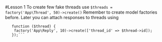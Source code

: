 #Lesson 1
To create few fake threads use
```$threads = factory('App\Thread', 50)->create()```
Remember to create model factories before.
Later you can attach responses to threads using
```$threads->each(
   function ($thread) { 
   	factory('App\Reply', 10)->create(['thread_id' => $thread->id]);
   });```
